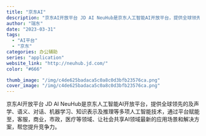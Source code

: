 ```yaml
---
title: "京东AI"
description: "京东AI开放平台 JD AI NeuHub是京东人工智能AI开放平台，提供全球领先的及声学、语义、对话、机器学习、知识表"
author: "瑞东"
date: "2023-03-31"
tags:
  - "AI平台"
  - "京东"
categories: 办公辅助
series: "application"
website_link: "http://neuhub.jd.com/"
color: "#666"

thumb_image: "/img/c4de625badaca5c0a8c0d3bfb23576ca.png"
cover_image: "/img/c4de625badaca5c0a8c0d3bfb23576ca.png"
---
```


京东AI开放平台 JD AI NeuHub是京东人工智能AI开放平台，提供全球领先的及声学、语义、对话、机器学习、知识表示及推理等多项人工智能技术，通过平台赋能至，客服，商业，市政，医疗等领域、让社会共享AI领域最新的应用场景和解决方案，帮您提升竞争力。
